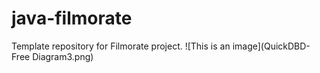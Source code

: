 # java-filmorate
Template repository for Filmorate project.
![This is an image](QuickDBD-Free Diagram3.png)